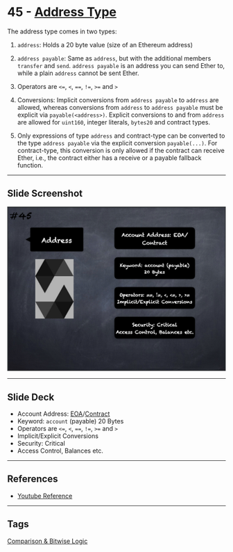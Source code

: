 # 45 - [Address Type](Address%20Type.md)
The address type comes in two types:

1. `address`: Holds a 20 byte value (size of an Ethereum address) 
2. `address payable`: Same as `address`, but with the additional members `transfer` and `send`. `address payable` is an address you can send Ether to, while a plain `address` cannot be sent Ether. 

1. Operators are `<=`, `<`, `==`, `!=`, `>=` and `>`
    
2. Conversions: Implicit conversions from `address payable` to `address` are allowed, whereas conversions from `address` to `address payable` must be explicit via `payable(<address>)`. Explicit conversions to and from `address` are allowed for `uint160`, integer literals, `bytes20` and contract types. 
    
3. Only expressions of type `address` and contract-type can be converted to the type `address payable` via the explicit conversion `payable(...)`. For contract-type, this conversion is only allowed if the contract can receive Ether, i.e., the contract either has a receive or a payable fallback function.

___
## Slide Screenshot
![045.png](../../images/2.Solidity%20101/045.png)
___
## Slide Deck
- Account Address: [EOA](../1.%20Ethereum101/EOA.md)/[Contract](Contract.md)
- Keyword: `account` (payable) 20 Bytes
- Operators are `<=`, `<`, `==`, `!=`, `>=` and `>`
- Implicit/Explicit Conversions
- Security: Critical
- Access Control, Balances etc.
___
## References
- [Youtube Reference](https://youtu.be/6VIJpze1jbU?t=631)
___
## Tags
[Comparison & Bitwise Logic](../1.%20Ethereum101/Comparison%20&%20Bitwise%20Logic.md)


